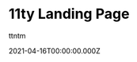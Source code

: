 ---
title: 11ty Landing Page
github: https://github.com/ttntm/11ty-landing-page
demo: https://awesome11ty.ttntm.me
author: ttntm
date: 2021-04-16T00:00:00.000Z
ssg:
  - Eleventy
cms:
  - Markdown
css:
  - PostCSS
  - Tailwind
archetype:
  - Business
description: A simple landing page built with 11ty and Tailwind CSS.
draft: false
publish_date: '2021-03-31T08:33:39Z'
update_date: '2021-07-13T08:30:58Z'
github_star: 73
github_fork: 37
---